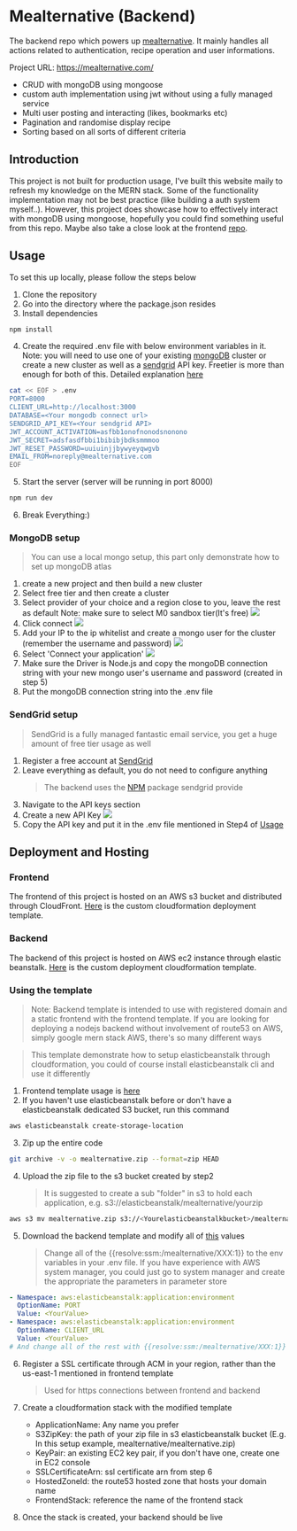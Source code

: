 # Mealternative (Backend)

The backend repo which powers up [mealternative](https://github.com/kazhala/mealternative).
It mainly handles all actions related to authentication, recipe operation and user informations.

Project URL: https://mealternative.com/

- CRUD with mongoDB using mongoose
- custom auth implementation using jwt without using a fully managed service
- Multi user posting and interacting (likes, bookmarks etc)
- Pagination and randomise display recipe
- Sorting based on all sorts of different criteria

## Introduction

This project is not built for production usage, I've built this website maily to refresh
my knowledge on the MERN stack. Some of the functionality implementation may not be best
practice (like building a auth system myself..). However, this project does showcase how
to effectively interact with mongoDB using mongoose, hopefully you could find something
useful from this repo. Maybe also take a close look at the frontend [repo](https://github.com/kazhala/mealternative).

## Usage

To set this up locally, please follow the steps below

1. Clone the repository
2. Go into the directory where the package.json resides
3. Install dependencies

```bash
npm install
```

4. Create the required .env file with below environment variables in it. Note: you will need to use
   one of your existing [mongoDB](https://www.mongodb.com/) cluster or create a new cluster as well
   as a [sendgrid](https://sendgrid.com/) API key. Freetier is more than enough for both of this.
   Detailed explanation [here](#mongodb-setup)

```bash
cat << EOF > .env
PORT=8000
CLIENT_URL=http://localhost:3000
DATABASE=<Your mongodb connect url>
SENDGRID_API_KEY=<Your sendgrid API>
JWT_ACCOUNT_ACTIVATION=asfbb1onofnonodsnonono
JWT_SECRET=adsfasdfbbi1bibibjbdksmmmoo
JWT_RESET_PASSWORD=uuiuinjjbywyeyqwgvb
EMAIL_FROM=noreply@mealternative.com
EOF
```

5. Start the server (server will be running in port 8000)

```bash
npm run dev
```

6. Break Everything:)

### MongoDB setup

> You can use a local mongo setup, this part only demonstrate how to set up mongoDB atlas

1. create a new project and then build a new cluster
2. Select free tier and then create a cluster
3. Select provider of your choice and a region close to you, leave the rest as default
   Note: make sure to select M0 sandbox tier(It's free)
   ![](https://user-images.githubusercontent.com/43941510/78612039-b5058500-78ab-11ea-8eb7-dcb09409bfc2.png)
4. Click connect
   ![](https://user-images.githubusercontent.com/43941510/78612117-ed0cc800-78ab-11ea-916e-9d90ade1e3e9.png)
5. Add your IP to the ip whitelist and create a mongo user for the cluster (remember the username and password)
   ![](https://user-images.githubusercontent.com/43941510/78612578-06624400-78ad-11ea-87b5-f67bc82995cb.png)
6. Select 'Connect your application'
   ![](https://user-images.githubusercontent.com/43941510/78612691-504b2a00-78ad-11ea-9d2b-d79909aa413b.png)
7. Make sure the Driver is Node.js and copy the mongoDB connection string with your new mongo user's username and password (created in step 5)
8. Put the mongoDB connection string into the .env file

### SendGrid setup

> SendGrid is a fully managed fantastic email service, you get a huge amount of free tier usage as well

1. Register a free account at [SendGrid](https://sendgrid.com/)
2. Leave everything as default, you do not need to configure anything
   > The backend uses the [NPM](https://www.npmjs.com/package/@sendgrid/mail) package sendgrid provide
3. Navigate to the API keys section
4. Create a new API Key
   ![](https://user-images.githubusercontent.com/43941510/78725463-f319ac00-7972-11ea-8651-3c7ad1466e6a.png)
5. Copy the API key and put it in the .env file mentioned in Step4 of [Usage](https://github.com/kazhala/mealternative-backend#Usage)

## Deployment and Hosting

### Frontend

The frontend of this project is hosted on an AWS s3 bucket and distributed through CloudFront.
[Here](https://github.com/kazhala/AWSCloudFormationStacks/blob/master/Hosting_frontend_S3.yaml) is the custom cloudformation deployment template.

### Backend

The backend of this project is hosted on AWS ec2 instance through elastic beanstalk. [Here](https://github.com/kazhala/AWSCloudFormationStacks/blob/master/Hosting_backend_nodejs.yaml) is the custom deployment cloudformation template.

### Using the template

> Note: Backend template is intended to use with registered domain and a static frontend with the frontend template. If you are looking for deploying a nodejs backend without involvement of route53 on AWS, simply google mern stack AWS, there's so many different ways

> This template demonstrate how to setup elasticbeanstalk through cloudformation, you could of course install elasticbeanstalk cli and use it differently

1. Frontend template usage is [here](https://github.com/kazhala/mealternative-backend)
2. If you haven't use elasticbeanstalk before or don't have a elasticbeanstalk dedicated S3 bucket, run this command

```bash
aws elasticbeanstalk create-storage-location
```

3. Zip up the entire code

```bash
git archive -v -o mealternative.zip --format=zip HEAD
```

4. Upload the zip file to the s3 bucket created by step2
   > It is suggested to create a sub "folder" in s3 to hold each application, e.g. s3://elasticbeanstalk/mealternative/yourzip

```bash
aws s3 mv mealternative.zip s3://<Yourelasticbeanstalkbucket>/mealternative/mealternative.zip
```

5. Download the backend template and modify all of [this](https://github.com/kazhala/AWSCloudFormationStacks/blob/e1b9069a52a0ee3609ae170dbcce0dbbd9584c4b/Hosting_backend_nodejs.yaml#L102) values
   > Change all of the {{resolve:ssm:/mealternative/XXX:1}} to the env variables in your .env file.
   > If you have experience with AWS system manager, you could just go to system manager and create the appropriate the parameters in parameter store

```yaml
- Namespace: aws:elasticbeanstalk:application:environment
  OptionName: PORT
  Value: <YourValue>
- Namespace: aws:elasticbeanstalk:application:environment
  OptionName: CLIENT_URL
  Value: <YourValue>
# And change all of the rest with {{resolve:ssm:/mealternative/XXX:1}} to your value
```

6. Register a SSL certificate through ACM in your region, rather than the us-east-1 mentioned in frontend template

   > Used for https connections between frontend and backend

7. Create a cloudformation stack with the modified template

   - ApplicationName: Any name you prefer
   - S3ZipKey: the path of your zip file in s3 elasticbeanstalk bucket (E.g. In this setup example, mealternative/mealternative.zip)
   - KeyPair: an existing EC2 key pair, if you don't have one, create one in EC2 console
   - SSLCertificateArn: ssl certificate arn from step 6
   - HostedZoneId: the route53 hosted zone that hosts your domain name
   - FrontendStack: reference the name of the frontend stack

8. Once the stack is created, your backend should be live

